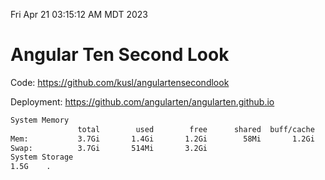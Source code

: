 Fri Apr 21 03:15:12 AM MDT 2023

# Angular Ten Second Look

Code: https://github.com/kusl/angulartensecondlook

Deployment: https://github.com/angularten/angularten.github.io

```bash
System Memory
               total        used        free      shared  buff/cache   available
Mem:           3.7Gi       1.4Gi       1.2Gi        58Mi       1.2Gi       2.0Gi
Swap:          3.7Gi       514Mi       3.2Gi
System Storage
1.5G	.
